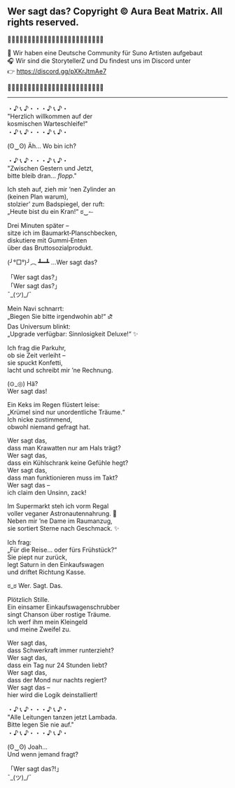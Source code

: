 Wer sagt das?
Copyright © Aura Beat Matrix. All rights reserved.
-------------------------------------------------------------
🎼🎵🎶🎵🎵🎶🎵🎶🎵🎶🎵🎵🎶🎵🎶🎵🎵🎶🎵🎵🎶🎵🎵🎶

🎹 Wir haben eine Deutsche Community für Suno Artisten aufgebaut  
🎧 Wir sind die StorytellerZ und Du findest uns im Discord unter  
            👉 https://discord.gg/pXKrJtmAe7

🎼🎵🎵🎶🎵🎶🎵🎶🎵🎶🎵🎵🎶🎵🎶🎵🎵🎶🎵🎵🎶🎵🎵🎶

-------------------------------------------------------------

・♪ 📞 ♪・・・♪ 📞 ♪・  
"Herzlich willkommen auf der  
kosmischen Warteschleife!"  
・♪ 📞 ♪・・・♪ 📞 ♪・  

(ʘ‿ʘ)  Äh… Wo bin ich?

・♪ 📞 ♪・・・♪ 📞 ♪・  
"Zwischen Gestern und Jetzt,  
bitte bleib dran… *flopp*."  

Ich steh auf, zieh mir ’nen Zylinder an  
(keinen Plan warum),  
stolzier’ zum Badspiegel, der ruft:  
„Heute bist du ein Kran!“  ಠ‿↼  

Drei Minuten später –  
sitze ich im Baumarkt‑Planschbecken,  
diskutiere mit Gummi‑Enten  
über das Bruttosozialprodukt.  

(╯°□°)╯︵ ┻━┻   …Wer sagt das?

「Wer sagt das?」  
「Wer sagt das?」  
        ¯\_(ツ)_/¯  

Mein Navi schnarrt:  
„Biegen Sie bitte irgendwohin ab!“ ⛐  
Das Universum blinkt:  
„Upgrade verfügbar: Sinnlosigkeit Deluxe!“ ✨  

Ich frag die Parkuhr,  
ob sie Zeit verleiht –  
sie spuckt Konfetti,  
lacht und schreibt mir ’ne Rechnung.  

(⊙_◎) Hä?  
     Wer sagt das!

Ein Keks im Regen flüstert leise:  
„Krümel sind nur unordentliche Träume.“  
Ich nicke zustimmend,  
obwohl niemand gefragt hat.  

Wer sagt das,  
dass man Krawatten nur am Hals trägt?  
Wer sagt das,  
dass ein Kühlschrank keine Gefühle hegt?  
Wer sagt das,  
dass man funktionieren muss im Takt?  
Wer sagt das –  
ich claim den Unsinn, zack!  

Im Supermarkt steh ich vorm Regal  
voller veganer Astronautennahrung. 🚀  
Neben mir ’ne Dame im Raumanzug,  
sie sortiert Sterne nach Geschmack. ✨  

Ich frag:  
„Für die Reise… oder fürs Frühstück?“  
Sie piept nur zurück,  
legt Saturn in den Einkaufswagen  
und driftet Richtung Kasse.  

ಠ_ಠ   Wer. Sagt. Das.

Plötzlich Stille.  
Ein einsamer Einkaufswagenschrubber  
singt Chanson über rostige Träume.  
Ich werf ihm mein Kleingeld  
und meine Zweifel zu.  

Wer sagt das,  
dass Schwerkraft immer runterzieht?  
Wer sagt das,  
dass ein Tag nur 24 Stunden liebt?  
Wer sagt das,  
dass der Mond nur nachts regiert?  
Wer sagt das –  
hier wird die Logik deinstalliert!  

・♪ 📞 ♪・・・♪ 📞 ♪・  
"Alle Leitungen tanzen jetzt Lambada.  
Bitte legen Sie nie auf."  
・♪ 📞 ♪・・・♪ 📞 ♪・  

(ʘ‿ʘ)  Joah…  
          Und wenn jemand fragt?  

「Wer sagt das?!」  
        ¯\_(ツ)_/¯
